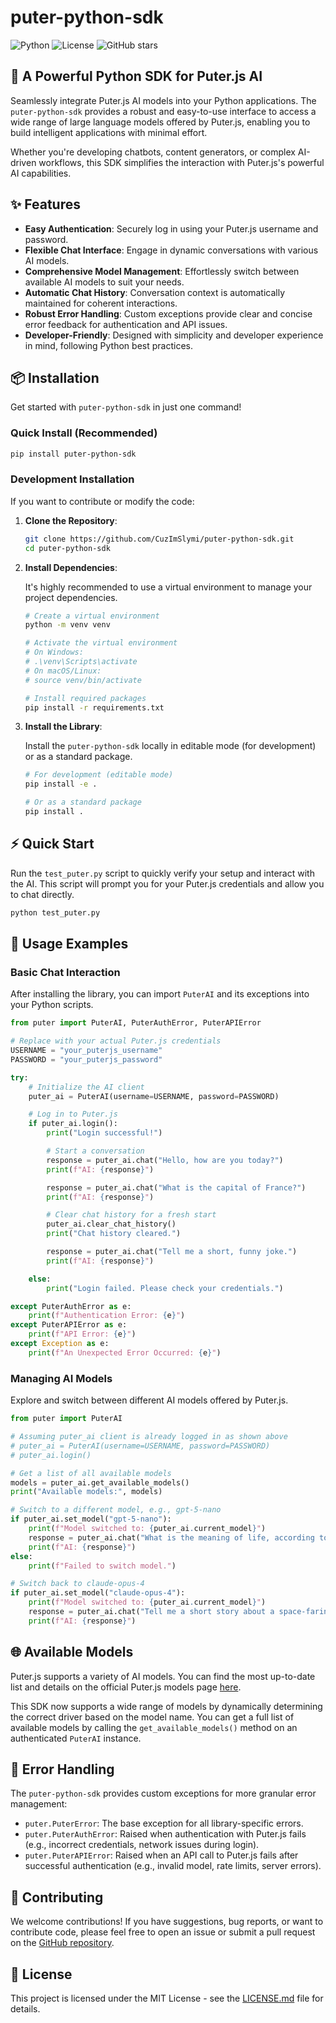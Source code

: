 # puter-python-sdk

![Python](https://img.shields.io/badge/python-3.7+-blue.svg) ![License](https://img.shields.io/github/license/CuzImSlymi/puter-python-sdk) ![GitHub stars](https://img.shields.io/github/stars/CuzImSlymi/puter-python-sdk?style=social)

## 🚀 A Powerful Python SDK for Puter.js AI

Seamlessly integrate Puter.js AI models into your Python applications. The `puter-python-sdk` provides a robust and easy-to-use interface to access a wide range of large language models offered by Puter.js, enabling you to build intelligent applications with minimal effort.

Whether you're developing chatbots, content generators, or complex AI-driven workflows, this SDK simplifies the interaction with Puter.js's powerful AI capabilities.

## ✨ Features

-   **Easy Authentication**: Securely log in using your Puter.js username and password.
-   **Flexible Chat Interface**: Engage in dynamic conversations with various AI models.
-   **Comprehensive Model Management**: Effortlessly switch between available AI models to suit your needs.
-   **Automatic Chat History**: Conversation context is automatically maintained for coherent interactions.
-   **Robust Error Handling**: Custom exceptions provide clear and concise error feedback for authentication and API issues.
-   **Developer-Friendly**: Designed with simplicity and developer experience in mind, following Python best practices.

## 📦 Installation

Get started with `puter-python-sdk` in just one command!

### Quick Install (Recommended)

```bash
pip install puter-python-sdk
```

### Development Installation

If you want to contribute or modify the code:

1.  **Clone the Repository**:

    ```bash
    git clone https://github.com/CuzImSlymi/puter-python-sdk.git
    cd puter-python-sdk
    ```

2.  **Install Dependencies**:

    It's highly recommended to use a virtual environment to manage your project dependencies.

    ```bash
    # Create a virtual environment
    python -m venv venv

    # Activate the virtual environment
    # On Windows:
    # .\venv\Scripts\activate
    # On macOS/Linux:
    # source venv/bin/activate

    # Install required packages
    pip install -r requirements.txt
    ```

3.  **Install the Library**:

    Install the `puter-python-sdk` locally in editable mode (for development) or as a standard package.

    ```bash
    # For development (editable mode)
    pip install -e .

    # Or as a standard package
    pip install .
    ```

## ⚡ Quick Start

Run the `test_puter.py` script to quickly verify your setup and interact with the AI. This script will prompt you for your Puter.js credentials and allow you to chat directly.

```bash
python test_puter.py
```

## 📖 Usage Examples

### Basic Chat Interaction

After installing the library, you can import `PuterAI` and its exceptions into your Python scripts.

```python
from puter import PuterAI, PuterAuthError, PuterAPIError

# Replace with your actual Puter.js credentials
USERNAME = "your_puterjs_username"
PASSWORD = "your_puterjs_password"

try:
    # Initialize the AI client
    puter_ai = PuterAI(username=USERNAME, password=PASSWORD)

    # Log in to Puter.js
    if puter_ai.login():
        print("Login successful!")

        # Start a conversation
        response = puter_ai.chat("Hello, how are you today?")
        print(f"AI: {response}")

        response = puter_ai.chat("What is the capital of France?")
        print(f"AI: {response}")

        # Clear chat history for a fresh start
        puter_ai.clear_chat_history()
        print("Chat history cleared.")

        response = puter_ai.chat("Tell me a short, funny joke.")
        print(f"AI: {response}")

    else:
        print("Login failed. Please check your credentials.")

except PuterAuthError as e:
    print(f"Authentication Error: {e}")
except PuterAPIError as e:
    print(f"API Error: {e}")
except Exception as e:
    print(f"An Unexpected Error Occurred: {e}")
```

### Managing AI Models

Explore and switch between different AI models offered by Puter.js.

```python
from puter import PuterAI

# Assuming puter_ai client is already logged in as shown above
# puter_ai = PuterAI(username=USERNAME, password=PASSWORD)
# puter_ai.login()

# Get a list of all available models
models = puter_ai.get_available_models()
print("Available models:", models)

# Switch to a different model, e.g., gpt-5-nano
if puter_ai.set_model("gpt-5-nano"):
    print(f"Model switched to: {puter_ai.current_model}")
    response = puter_ai.chat("What is the meaning of life, according to GPT-5-nano?")
    print(f"AI: {response}")
else:
    print(f"Failed to switch model.")

# Switch back to claude-opus-4
if puter_ai.set_model("claude-opus-4"):
    print(f"Model switched to: {puter_ai.current_model}")
    response = puter_ai.chat("Tell me a short story about a space-faring cat.")
    print(f"AI: {response}")
```

## 🌐 Available Models

Puter.js supports a variety of AI models. You can find the most up-to-date list and details on the official Puter.js models page [here](https://puter.com/puterai/chat/models).

This SDK now supports a wide range of models by dynamically determining the correct driver based on the model name. You can get a full list of available models by calling the `get_available_models()` method on an authenticated `PuterAI` instance.

## 🚨 Error Handling

The `puter-python-sdk` provides custom exceptions for more granular error management:

-   `puter.PuterError`: The base exception for all library-specific errors.
-   `puter.PuterAuthError`: Raised when authentication with Puter.js fails (e.g., incorrect credentials, network issues during login).
-   `puter.PuterAPIError`: Raised when an API call to Puter.js fails after successful authentication (e.g., invalid model, rate limits, server errors).

## 🤝 Contributing

We welcome contributions! If you have suggestions, bug reports, or want to contribute code, please feel free to open an issue or submit a pull request on the [GitHub repository](https://github.com/CuzImSlymi/puter-python-sdk).

## 📄 License

This project is licensed under the MIT License - see the [LICENSE.md](LICENSE.md) file for details.
